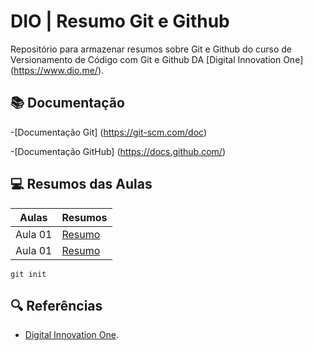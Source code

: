
# DIO | Resumo Git e Github

Repositório para armazenar resumos sobre Git e Github do curso de Versionamento de Código com Git e Github DA [Digital Innovation One] (https://www.dio.me/).

## 📚 Documentação
-[Documentação Git] (https://git-scm.com/doc)

-[Documentação GitHub] (https://docs.github.com/)

## 💻 Resumos das Aulas

| Aulas | Resumos |
|-------|---------|
| Aula 01 | [Resumo]() |
| Aula 01 | [Resumo]() |

```
git init 
```

## 🔍 Referências 

- [Digital Innovation One]().